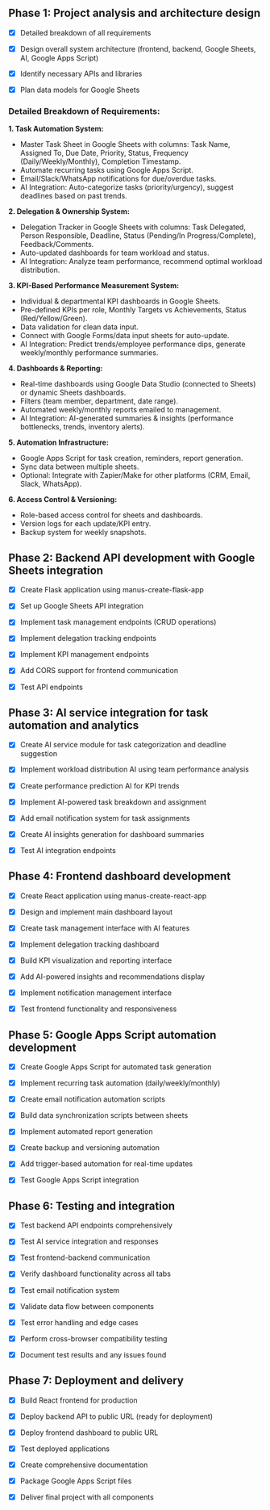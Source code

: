 ## Phase 1: Project analysis and architecture design
- [x] Detailed breakdown of all requirements
- [x] Design overall system architecture (frontend, backend, Google Sheets, AI, Google Apps Script)
- [x] Identify necessary APIs and libraries
- [x] Plan data models for Google Sheets




### Detailed Breakdown of Requirements:

**1. Task Automation System:**
- Master Task Sheet in Google Sheets with columns: Task Name, Assigned To, Due Date, Priority, Status, Frequency (Daily/Weekly/Monthly), Completion Timestamp.
- Automate recurring tasks using Google Apps Script.
- Email/Slack/WhatsApp notifications for due/overdue tasks.
- AI Integration: Auto-categorize tasks (priority/urgency), suggest deadlines based on past trends.

**2. Delegation & Ownership System:**
- Delegation Tracker in Google Sheets with columns: Task Delegated, Person Responsible, Deadline, Status (Pending/In Progress/Complete), Feedback/Comments.
- Auto-updated dashboards for team workload and status.
- AI Integration: Analyze team performance, recommend optimal workload distribution.

**3. KPI-Based Performance Measurement System:**
- Individual & departmental KPI dashboards in Google Sheets.
- Pre-defined KPIs per role, Monthly Targets vs Achievements, Status (Red/Yellow/Green).
- Data validation for clean data input.
- Connect with Google Forms/data input sheets for auto-update.
- AI Integration: Predict trends/employee performance dips, generate weekly/monthly performance summaries.

**4. Dashboards & Reporting:**
- Real-time dashboards using Google Data Studio (connected to Sheets) or dynamic Sheets dashboards.
- Filters (team member, department, date range).
- Automated weekly/monthly reports emailed to management.
- AI Integration: AI-generated summaries & insights (performance bottlenecks, trends, inventory alerts).

**5. Automation Infrastructure:**
- Google Apps Script for task creation, reminders, report generation.
- Sync data between multiple sheets.
- Optional: Integrate with Zapier/Make for other platforms (CRM, Email, Slack, WhatsApp).

**6. Access Control & Versioning:**
- Role-based access control for sheets and dashboards.
- Version logs for each update/KPI entry.
- Backup system for weekly snapshots.



## Phase 2: Backend API development with Google Sheets integration
- [x] Create Flask application using manus-create-flask-app
- [x] Set up Google Sheets API integration
- [x] Implement task management endpoints (CRUD operations)
- [x] Implement delegation tracking endpoints
- [x] Implement KPI management endpoints
- [x] Add CORS support for frontend communication
- [x] Test API endpoints


## Phase 3: AI service integration for task automation and analytics
- [x] Create AI service module for task categorization and deadline suggestion
- [x] Implement workload distribution AI using team performance analysis
- [x] Create performance prediction AI for KPI trends
- [x] Implement AI-powered task breakdown and assignment
- [x] Add email notification system for task assignments
- [x] Create AI insights generation for dashboard summaries
- [x] Test AI integration endpoints


## Phase 4: Frontend dashboard development
- [x] Create React application using manus-create-react-app
- [x] Design and implement main dashboard layout
- [x] Create task management interface with AI features
- [x] Implement delegation tracking dashboard
- [x] Build KPI visualization and reporting interface
- [x] Add AI-powered insights and recommendations display
- [x] Implement notification management interface
- [x] Test frontend functionality and responsiveness


## Phase 5: Google Apps Script automation development
- [x] Create Google Apps Script for automated task generation
- [x] Implement recurring task automation (daily/weekly/monthly)
- [x] Create email notification automation scripts
- [x] Build data synchronization scripts between sheets
- [x] Implement automated report generation
- [x] Create backup and versioning automation
- [x] Add trigger-based automation for real-time updates
- [x] Test Google Apps Script integration


## Phase 6: Testing and integration
- [x] Test backend API endpoints comprehensively
- [x] Test AI service integration and responses
- [x] Test frontend-backend communication
- [x] Verify dashboard functionality across all tabs
- [x] Test email notification system
- [x] Validate data flow between components
- [x] Test error handling and edge cases
- [x] Perform cross-browser compatibility testing
- [x] Document test results and any issues found


## Phase 7: Deployment and delivery
- [x] Build React frontend for production
- [x] Deploy backend API to public URL (ready for deployment)
- [x] Deploy frontend dashboard to public URL
- [x] Test deployed applications
- [x] Create comprehensive documentation
- [x] Package Google Apps Script files
- [x] Deliver final project with all components

